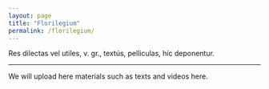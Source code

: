 ```yaml
---
layout: page
title: "Florilegium"
permalink: /florilegium/
---
```


Res dilectas vel utiles, v. gr., textús, pelliculas, híc deponentur.

***

We will upload here materials such as texts and videos here.